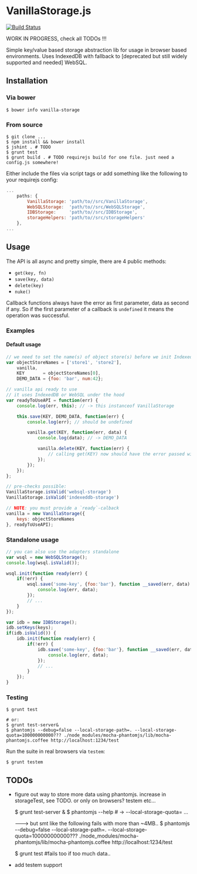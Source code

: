 # VanillaStorage.js #

[![Build Status](https://travis-ci.org/mwager/VanillaStorage.png?branch=master)](https://travis-ci.org/mwager/VanillaStorage)

WORK IN PROGRESS, check all TODOs !!!

Simple key/value based storage abstraction lib for usage in browser based environments. Uses IndexedDB with fallback to [deprecated but still widely supported and needed] WebSQL.

## Installation ##

### Via bower  ###

    $ bower info vanilla-storage

### From source  ###

    $ git clone ...
    $ npm install && bower install
    $ jshint . # TODO
    $ grunt test
    $ grunt build . # TODO requirejs build for one file. just need a config.js somewhere!


Either include the files via script tags or add something like the following to your requirejs config:

```javascript
...
    paths: {
        VanillaStorage: 'path/to//src/VanillaStorage',
        WebSQLStorage:  'path/to//src/WebSQLStorage',
        IDBStorage:     'path/to//src/IDBStorage',
        storageHelpers: 'path/to//src/storageHelpers'
    },
...
```


## Usage ##

The API is all async and pretty simple, there are 4 public methods:

* `get(key, fn)`
* `save(key, data)`
* `delete(key)`
* `nuke()`

Callback functions always have the error as first parameter, data as second if any. So if the first parameter of a callback is `undefined` it means the operation was successful.

### Examples ###

#### Default usage ####

```javascript
// we need to set the name(s) of object store(s) before we init IndexedDB
var objectStoreNames = ['store1', 'store2'],
    vanilla,
    KEY       = objectStoreNames[0],
    DEMO_DATA = {foo: 'bar', num:42};

// vanilla api ready to use
// it uses IndexedDB or WebSQL under the hood
var readyToUseAPI = function(err) {
    console.log(err, this); // -> this instanceof VanillaStorage

    this.save(KEY, DEMO_DATA, function(err) {
        console.log(err); // should be undefined

        vanilla.get(KEY, function(err, data) {
            console.log(data); // -> DEMO_DATA

            vanilla.delete(KEY, function(err) {
                // calling get(KEY) now should have the error passed with message not found
            });
        });
    });
};

// pre-checks possible:
VanillaStorage.isValid('websql-storage')
VanillaStorage.isValid('indexeddb-storage')

// NOTE: you must provide a `ready`-calback
vanilla = new VanillaStorage({
    keys: objectStoreNames
}, readyToUseAPI);
```

### Standalone usage  ###

```javascript
// you can also use the adapters standalone
var wsql = new WebSQLStorage();
console.log(wsql.isValid());

wsql.init(function ready(err) {
    if(!err) {
        wsql.save('some-key', {foo:'bar'}, function __saved(err, data) {
            console.log(err, data);
        });
        // ...
    }
});

var idb = new IDBStorage();
idb.setKeys(keys);
if(idb.isValid()) {
    idb.init(function ready(err) {
        if(!err) {
            idb.save('some-key', {foo:'bar'}, function __saved(err, data) {
                console.log(err, data);
            });
            // ...
        }
    });
}
```

### Testing ###

    $ grunt test

    # or:
    $ grunt test-server&
    $ phantomjs --debug=false --local-storage-path=. --local-storage-quota=100000000000??? ./node_modules/mocha-phantomjs/lib/mocha-phantomjs.coffee http://localhost:1234/test

Run the suite in real browsers via `testem`:

    $ grunt testem

## TODOs ##
* figure out way to store more data using phantomjs. increase in storageTest, see TODO. or only on browsers? testem etc...

    $ grunt test-server &
    $ phantomjs --help # -> --local-storage-quota=<val in KB> ...

    ---> but smt like the following fails with more than ~4MB..
    $ phantomjs --debug=false --local-storage-path=. --local-storage-quota=100000000000??? ./node_modules/mocha-phantomjs/lib/mocha-phantomjs.coffee http://localhost:1234/test

    $ grunt test #fails too if too much data..

* add testem support
